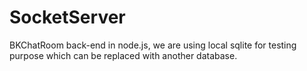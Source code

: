# SocketServer

BKChatRoom back-end in node.js, we are using local sqlite for testing purpose which can be replaced with another database.
